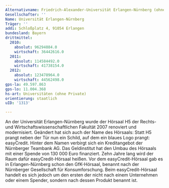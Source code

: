 ```yaml
---
Alternativname: Friedrich-Alexander-Universität Erlangen-Nürnberg (ohne Klinikum)
Gesellschafter: ''
Name: Universität Erlangen-Nürnberg
Träger: ''
addi: Schloßplatz 4, 91054 Erlangen
bundesland: Bayern
drittmittel:
  2010:
    absolut: 96294884.0
    wirtschaft: 36442616.0
  2011:
    absolut: 114584492.0
    wirtschaft: 41738154.0
  2012:
    absolut: 123478964.0
    wirtschaft: 44562498.0
gps-la: 49.597.863
gps-lo: 11.004.368
hs-art: Universitäten (ohne Private)
orientierung: staatlich
uID: '1313'

---
```

An der Universität Erlangen-Nürnberg wurde der Hörsaal H5 der Rechts- und Wirtschaftswissenschaftlichen Fakultät 2007 renoviert und modernisiert. Geändert hat sich auch der Name des Hörsaals: Statt H5 prangt neben der Tür nun ein Schild, auf dem ein blaues Logo prangt: easyCredit. Hinter dem Namen verbirgt sich ein Kreditangebot der Nürnberger Teambank AG. Das Geldinstitut hat den Umbau des Hörsaals mit einer Spende von 130 000 Euro finanziert. Zehn Jahre lang wird der Raum dafür easyCredit-Hörsaal heißen. Vor dem easyCredit-Hörsaal gab es in Erlangen-Nürnberg schon den GfK-Hörsaal, benannt nach der Nürnberger Gesellschaft für Konsumforschung. Beim easyCredit-Hörsaal handelt es sich jedoch um den ersten der nicht nach einem Unternehmen oder einem Spender, sondern nach dessen Produkt benannt ist.

